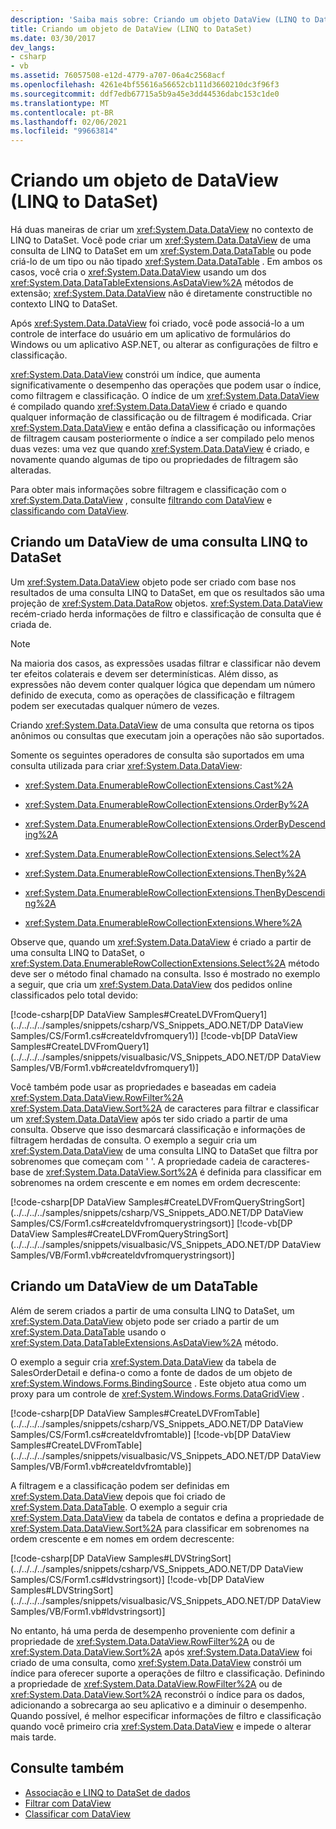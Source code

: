 ```yaml
---
description: 'Saiba mais sobre: Criando um objeto DataView (LINQ to DataSet)'
title: Criando um objeto de DataView (LINQ to DataSet)
ms.date: 03/30/2017
dev_langs:
- csharp
- vb
ms.assetid: 76057508-e12d-4779-a707-06a4c2568acf
ms.openlocfilehash: 4261e4bf55616a56652cb111d3660210dc3f96f3
ms.sourcegitcommit: ddf7edb67715a5b9a45e3dd44536dabc153c1de0
ms.translationtype: MT
ms.contentlocale: pt-BR
ms.lasthandoff: 02/06/2021
ms.locfileid: "99663814"
---
```

# <a name="creating-a-dataview-object-linq-to-dataset"></a>Criando um objeto de DataView (LINQ to DataSet)

Há duas maneiras de criar um <xref:System.Data.DataView> no contexto de LINQ to DataSet. Você pode criar um <xref:System.Data.DataView> de uma consulta de LINQ to DataSet em um <xref:System.Data.DataTable> ou pode criá-lo de um tipo ou não tipado <xref:System.Data.DataTable> . Em ambos os casos, você cria o <xref:System.Data.DataView> usando um dos <xref:System.Data.DataTableExtensions.AsDataView%2A> métodos de extensão; <xref:System.Data.DataView> não é diretamente constructible no contexto LINQ to DataSet.  
  
 Após <xref:System.Data.DataView> foi criado, você pode associá-lo a um controle de interface do usuário em um aplicativo de formulários do Windows ou um aplicativo ASP.NET, ou alterar as configurações de filtro e classificação.  
  
 <xref:System.Data.DataView> constrói um índice, que aumenta significativamente o desempenho das operações que podem usar o índice, como filtragem e classificação. O índice de um <xref:System.Data.DataView> é compilado quando <xref:System.Data.DataView> é criado e quando qualquer informação de classificação ou de filtragem é modificada. Criar <xref:System.Data.DataView> e então defina a classificação ou informações de filtragem causam posteriormente o índice a ser compilado pelo menos duas vezes: uma vez que quando <xref:System.Data.DataView> é criado, e novamente quando algumas de tipo ou propriedades de filtragem são alteradas.  
  
 Para obter mais informações sobre filtragem e classificação com o <xref:System.Data.DataView> , consulte [filtrando com DataView](filtering-with-dataview-linq-to-dataset.md) e [classificando com DataView](sorting-with-dataview-linq-to-dataset.md).  
  
## <a name="creating-dataview-from-a-linq-to-dataset-query"></a>Criando um DataView de uma consulta LINQ to DataSet  

 Um <xref:System.Data.DataView> objeto pode ser criado com base nos resultados de uma consulta LINQ to DataSet, em que os resultados são uma projeção de <xref:System.Data.DataRow> objetos. <xref:System.Data.DataView> recém-criado herda informações de filtro e classificação de consulta que é criada de.  
  
> [!NOTE]
> Na maioria dos casos, as expressões usadas filtrar e classificar não devem ter efeitos colaterais e devem ser determinísticas. Além disso, as expressões não devem conter qualquer lógica que dependam um número definido de executa, como as operações de classificação e filtragem podem ser executadas qualquer número de vezes.  
  
 Criando <xref:System.Data.DataView> de uma consulta que retorna os tipos anônimos ou consultas que executam join a operações não são suportados.  
  
 Somente os seguintes operadores de consulta são suportados em uma consulta utilizada para criar <xref:System.Data.DataView>:  
  
- <xref:System.Data.EnumerableRowCollectionExtensions.Cast%2A>  
  
- <xref:System.Data.EnumerableRowCollectionExtensions.OrderBy%2A>  
  
- <xref:System.Data.EnumerableRowCollectionExtensions.OrderByDescending%2A>  
  
- <xref:System.Data.EnumerableRowCollectionExtensions.Select%2A>  
  
- <xref:System.Data.EnumerableRowCollectionExtensions.ThenBy%2A>  
  
- <xref:System.Data.EnumerableRowCollectionExtensions.ThenByDescending%2A>  
  
- <xref:System.Data.EnumerableRowCollectionExtensions.Where%2A>  
  
 Observe que, quando um <xref:System.Data.DataView> é criado a partir de uma consulta LINQ to DataSet, o <xref:System.Data.EnumerableRowCollectionExtensions.Select%2A> método deve ser o método final chamado na consulta. Isso é mostrado no exemplo a seguir, que cria um <xref:System.Data.DataView> dos pedidos online classificados pelo total devido:  
  
 [!code-csharp[DP DataView Samples#CreateLDVFromQuery1](../../../../samples/snippets/csharp/VS_Snippets_ADO.NET/DP DataView Samples/CS/Form1.cs#createldvfromquery1)]
 [!code-vb[DP DataView Samples#CreateLDVFromQuery1](../../../../samples/snippets/visualbasic/VS_Snippets_ADO.NET/DP DataView Samples/VB/Form1.vb#createldvfromquery1)]  
  
 Você também pode usar as propriedades e baseadas em cadeia <xref:System.Data.DataView.RowFilter%2A> <xref:System.Data.DataView.Sort%2A> de caracteres para filtrar e classificar um <xref:System.Data.DataView> após ter sido criado a partir de uma consulta. Observe que isso desmarcará classificação e informações de filtragem herdadas de consulta. O exemplo a seguir cria um <xref:System.Data.DataView> de uma consulta LINQ to DataSet que filtra por sobrenomes que começam com ' '. A propriedade cadeia de caracteres- base de <xref:System.Data.DataView.Sort%2A> é definida para classificar em sobrenomes na ordem crescente e em nomes em ordem decrescente:  
  
 [!code-csharp[DP DataView Samples#CreateLDVFromQueryStringSort](../../../../samples/snippets/csharp/VS_Snippets_ADO.NET/DP DataView Samples/CS/Form1.cs#createldvfromquerystringsort)]
 [!code-vb[DP DataView Samples#CreateLDVFromQueryStringSort](../../../../samples/snippets/visualbasic/VS_Snippets_ADO.NET/DP DataView Samples/VB/Form1.vb#createldvfromquerystringsort)]  
  
## <a name="creating-a-dataview-from-a-datatable"></a>Criando um DataView de um DataTable  

 Além de serem criados a partir de uma consulta LINQ to DataSet, um <xref:System.Data.DataView> objeto pode ser criado a partir de um <xref:System.Data.DataTable> usando o <xref:System.Data.DataTableExtensions.AsDataView%2A> método.  
  
 O exemplo a seguir cria <xref:System.Data.DataView> da tabela de SalesOrderDetail e defina-o como a fonte de dados de um objeto de <xref:System.Windows.Forms.BindingSource> . Este objeto atua como um proxy para um controle de <xref:System.Windows.Forms.DataGridView> .  
  
 [!code-csharp[DP DataView Samples#CreateLDVFromTable](../../../../samples/snippets/csharp/VS_Snippets_ADO.NET/DP DataView Samples/CS/Form1.cs#createldvfromtable)]
 [!code-vb[DP DataView Samples#CreateLDVFromTable](../../../../samples/snippets/visualbasic/VS_Snippets_ADO.NET/DP DataView Samples/VB/Form1.vb#createldvfromtable)]  
  
 A filtragem e a classificação podem ser definidas em <xref:System.Data.DataView> depois que foi criado de <xref:System.Data.DataTable>. O exemplo a seguir cria <xref:System.Data.DataView> da tabela de contatos e defina a propriedade de <xref:System.Data.DataView.Sort%2A> para classificar em sobrenomes na ordem crescente e em nomes em ordem decrescente:  
  
 [!code-csharp[DP DataView Samples#LDVStringSort](../../../../samples/snippets/csharp/VS_Snippets_ADO.NET/DP DataView Samples/CS/Form1.cs#ldvstringsort)]
 [!code-vb[DP DataView Samples#LDVStringSort](../../../../samples/snippets/visualbasic/VS_Snippets_ADO.NET/DP DataView Samples/VB/Form1.vb#ldvstringsort)]  
  
 No entanto, há uma perda de desempenho proveniente com definir a propriedade de <xref:System.Data.DataView.RowFilter%2A> ou de <xref:System.Data.DataView.Sort%2A> após <xref:System.Data.DataView> foi criado de uma consulta, como <xref:System.Data.DataView> constrói um índice para oferecer suporte a operações de filtro e classificação. Definindo a propriedade de <xref:System.Data.DataView.RowFilter%2A> ou de <xref:System.Data.DataView.Sort%2A> reconstrói o índice para os dados, adicionando a sobrecarga ao seu aplicativo e a diminuir o desempenho. Quando possível, é melhor especificar informações de filtro e classificação quando você primeiro cria <xref:System.Data.DataView> e impede o alterar mais tarde.  
  
## <a name="see-also"></a>Consulte também

- [Associação e LINQ to DataSet de dados](data-binding-and-linq-to-dataset.md)
- [Filtrar com DataView](filtering-with-dataview-linq-to-dataset.md)
- [Classificar com DataView](sorting-with-dataview-linq-to-dataset.md)
